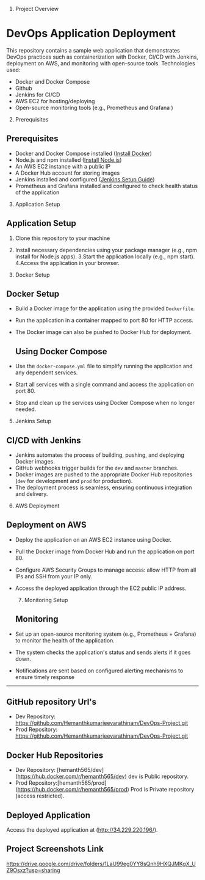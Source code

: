1. Project Overview

# DevOps Application Deployment
This repository contains a sample web application that demonstrates DevOps practices such as containerization with Docker, CI/CD with Jenkins, deployment on AWS, and monitoring with open-source tools.
Technologies used:
- Docker and Docker Compose
- Github
- Jenkins for CI/CD
- AWS EC2 for hosting/deploying
- Open-source monitoring tools (e.g., Prometheus and Grafana )

2. Prerequisites

  ## Prerequisites
- Docker and Docker Compose installed ([Install Docker](https://docs.docker.com/get-docker/))
- Node.js and npm installed ([Install Node.js](https://nodejs.org/))
- An AWS EC2 instance with a public IP
- A Docker Hub account for storing images
- Jenkins installed and configured ([Jenkins Setup Guide](https://www.jenkins.io/))
- Prometheus and Grafana installed and configured to check health status of the application

3. Application Setup

  ## Application Setup
1. Clone this repository to your machine
2. Install necessary dependencies using your package manager (e.g., npm install for Node.js apps).
3.Start the application locally (e.g., npm start).
4.Access the application in your browser.

4. Docker Setup

  ## Docker Setup
- Build a Docker image for the application using the provided `Dockerfile`.
- Run the application in a container mapped to port 80 for HTTP access.
- The Docker image can also be pushed to Docker Hub for deployment.

  ## Using Docker Compose
- Use the `docker-compose.yml` file to simplify running the application and any dependent services.
- Start all services with a single command and access the application on port 80.
- Stop and clean up the services using Docker Compose when no longer needed.

 5. Jenkins Setup

  ## CI/CD with Jenkins
- Jenkins automates the process of building, pushing, and deploying Docker images.
- GitHub webhooks trigger builds for the `dev` and `master` branches.
- Docker images are pushed to the appropriate Docker Hub repositories (`dev` for development and `prod` for production).
- The deployment process is seamless, ensuring continuous integration and delivery.

 6. AWS Deployment

  ## Deployment on AWS
- Deploy the application on an AWS EC2 instance using Docker.
- Pull the Docker image from Docker Hub and run the application on port 80.
- Configure AWS Security Groups to manage access: allow HTTP from all IPs and SSH from your IP only.
- Access the deployed application through the EC2 public IP address.

  7. Monitoring Setup

  ## Monitoring
- Set up an open-source monitoring system (e.g., Prometheus + Grafana) to monitor the health of the application.
- The system checks the application's status and sends alerts if it goes down.
- Notifications are sent based on configured alerting mechanisms to ensure timely response
  
---------------------------------------------------------------------------------------------

## GitHub repository Url's 
- Dev Repository: https://github.com/Hemanthkumarjeevarathinam/DevOps-Project.git
- Prod Repository: https://github.com/Hemanthkumarjeevarathinam/DevOps-Project.git

## Docker Hub Repositories
- Dev Repository: [hemanth565/dev] (https://hub.docker.com/r/hemanth565/dev)
  dev is Public repository.
- Prod Repository:[hemanth565/prod] (https://hub.docker.com/r/hemanth565/prod)
  Prod is Private repository (access restricted).

## Deployed Application
Access the deployed application at (http://34.229.220.196/).

## Project Screenshots Link
https://drive.google.com/drive/folders/1LaU99eg0YY8sQnh9HXQJMKgX_UZ9Osxz?usp=sharing
